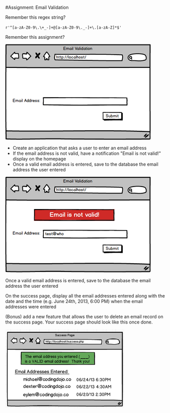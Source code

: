 #Assignment: Email Validation

Remember this regex string?

`r'^[a-zA-Z0-9\.\+_-]+@[a-zA-Z0-9\._-]+\.[a-zA-Z]*$'`

Remember this assignment?

![email1](/emailvalidationassignment1.png "email1")

+ Create an application that asks a user to enter an email address
+ If the email address is not valid, have a notification "Email is not valid!" display on the homepage
+ Once a valid email address is entered, save to the database the email address the user entered

![email2](/emailvalidationassignment2.png "email2")

Once a valid email address is entered, save to the database the email address the user entered

On the success page, display all the email addresses entered along with the date and the time (e.g. June 24th, 2013, 6:00 PM) when the email addresses were entered

(Bonus) add a new feature that allows the user to delete an email record on the success page.
Your success page should look like this once done.

![email3](/basic-2-php.png "email")

